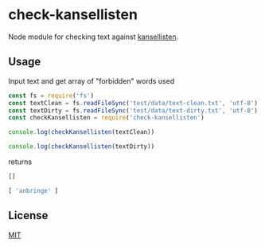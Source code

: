 # check-kansellisten

Node module for checking text against [kansellisten](http://www.sprakradet.no/Klarsprak/skrivehjelp/Skriverad/Kutt-kansellistilen/soek-i-kansellisten/).

## Usage

Input text and get array of "forbidden" words used

```JavaScript
const fs = require('fs')
const textClean = fs.readFileSync('test/data/text-clean.txt', 'utf-8')
const textDirty = fs.readFileSync('test/data/text-dirty.txt', 'utf-8')
const checkKansellisten = require('check-kansellisten')

console.log(checkKansellisten(textClean))

console.log(checkKansellisten(textDirty))
```

returns

```JavaScript
[]

[ 'anbringe' ]

```

## License

[MIT](LICENSE)
